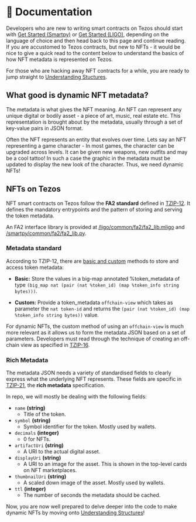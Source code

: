 # 📑 Documentation

Developers who are new to writing smart contracts on Tezos should start with [Get Started (Smartpy)]() or [Get Started (LIGO)](), depending on the language of choice and then head back to this page and continue reading. If you are accustomed to Tezos contracts, but new to NFTs - it would be nice to give a quick read to the content below to understand the basics of how NFT metadata is represented on Tezos.

For those who are hacking away NFT contracts for a while, you are ready to jump straight to [Understanding Stuctures]().

## What good is dynamic NFT metadata?

The metadata is what gives the NFT meaning. An NFT can represent any unique digital or bodily asset - a piece of art, music, real estate etc. This representation is brought about by the metadata, usually through a set of key-value pairs in JSON format.

Often the NFT represents an entity that evolves over time. Lets say an NFT representing a game character - In most games, the character can be upgraded across levels. It can be given new weapons, new outfits and may be a cool tattoo! In such a case the graphic in the metadata must be updated to display the new look of the character. Thus, we need dynamic NFTs!

## NFTs on Tezos

NFT smart contracts on Tezos follow the **FA2 standard** defined in [TZIP-12](https://gitlab.com/tezos/tzip/-/blob/master/proposals/tzip-12/tzip-12.md). It defines the mandatory entrypoints and the pattern of storing and serving the token metadata.

An FA2 interface library is provided at [/ligo/common/fa2/fa2_lib.mligo](https://github.com/AnshuJalan/tezos-dNFT/blob/master/ligo/common/fa2/fa2_lib.mligo) and [/smartpy/common/fa2/fa2_lib.py](https://github.com/AnshuJalan/tezos-dNFT/blob/master/smartpy/common/fa2/fa2_lib.py).

### Metadata standard

According to TZIP-12, there are [basic and custom](https://gitlab.com/tezos/tzip/-/blob/master/proposals/tzip-12/tzip-12.md#token-metadata-storage-access) methods to store and access token metadata:

- **Basic:** Store the values in a big-map annotated %token_metadata of type `(big_map nat (pair (nat %token_id) (map %token_info string bytes)))`.

- **Custom:** Provide a token_metadata `offchain-view` which takes as parameter the `nat token-id` and returns the `(pair (nat %token_id) (map %token_info string bytes))` value.

For dynamic NFTs, the custom method of using an `offchain-view` is much more relevant as it allows us to form the metadata JSON based on a set of parameters. Developers must read through the technique of creating an off-chain view as specified in [TZIP-16](https://gitlab.com/tezos/tzip/-/blob/master/proposals/tzip-16/tzip-16.md#semantics-of-off-chain-views).

### Rich Metadata

The metadata JSON needs a variety of standardised fields to clearly express what the underlying NFT represents. These fields are specific in [TZIP-21](https://gitlab.com/tezos/tzip/-/blob/master/proposals/tzip-21/tzip-21.md), the **rich metadata** specification.

In repo, we will mostly be dealing with the following fields:

- `name` **(string)**
  - Title of the token.
- `symbol` **(string)**
  - Symbol identifier for the token. Mostly used by wallets.
- `decimals` **(integer)**
  - 0 for NFTs.
- `artifactUri` **(string)**
  - A URI to the actual digital asset.
- `displayUri` **(string)**
  - A URI to an image for the asset. This is shown in the top-level cards on NFT marketplaces.
- `thumbnailUri` **(string)**
  - A scaled down image of the asset. Mostly used by wallets.
- `ttl` **(integer)**
  - The number of seconds the metadata should be cached.

Now, you are now well prepared to delve deeper into the code to make dynamic NFTs by moving onto [Understanding Structures]()!
